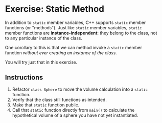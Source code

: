 # Exercise: Static Method

In addition to `static` member variables, C++ supports `static` member functions (or "methods"). Just like `static` member variables, `static` member functions are **instance-independent**: they belong to the class, not to any particular instance of the class.

One corollary to this is that we can method invoke a `static` member function _without ever creating an instance of the class_.

You will try just that in this exercise.

## Instructions

1. Refactor `class Sphere` to move the volume calculation into a `static` function.
2. Verify that the class still functions as intended.
3. Make that `static` function public.
4. Call that `static` function directly from `main()` to calculate the hypothetical volume of a sphere you have not yet instantiated.
